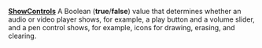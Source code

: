[**ShowControls**](properties-audio-video.md) A Boolean (**true**/**false**) value that determines whether an audio or video player shows, for example, a play button and a volume slider, and a pen control shows, for example, icons for drawing, erasing, and clearing.
